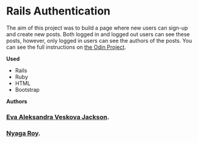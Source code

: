 # Rails Authentication
The aim of this project was to build a page where new users can sign-up and create new posts. Both logged in and logged out users can see these posts, however, only logged in users can see the authors of the posts.
You can see the full instructions on [the Odin Project](https://www.theodinproject.com/courses/ruby-on-rails/lessons/authentication).

**Used**
* Rails
* Ruby
* HTML
* Bootstrap

**Authors**
### [Eva Aleksandra Veskova Jackson](https://github.com/evaveskova/).
### [Nyaga Roy](https://github.com/RoyNyaga).
